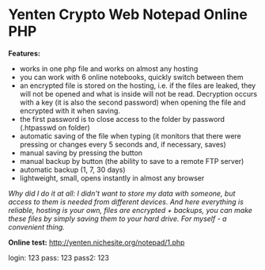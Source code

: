 # Yenten Crypto Web Notepad Online PHP

**Features:**
- works in one php file and works on almost any hosting 
- you can work with 6 online notebooks, quickly switch between them
- an encrypted file is stored on the hosting, i.e. if the files are leaked, they will not be opened and what is inside will not be read. Decryption occurs with a key (it is also the second password) when opening the file and encrypted with it when saving. 
- the first password is to close access to the folder by password (.htpasswd on folder)
- automatic saving of the file when typing (it monitors that there were pressing or changes every 5 seconds and, if necessary, saves)
- manual saving by pressing the button
- manual backup by button (the ability to save to a remote FTP server)
- automatic backup (1, 7, 30 days)
- lightweight, small, opens instantly in almost any browser

*Why did I do it at all: I didn't want to store my data with someone, but access to them is needed from different devices. And here everything is reliable, hosting is your own, files are encrypted + backups, you can make these files by simply saving them to your hard drive. For myself - a convenient thing.*

**Online test:** http://yenten.nichesite.org/notepad/1.php

login: 123
pass: 123
pass2: 123
